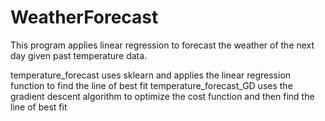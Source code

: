 # WeatherForecast

This program applies linear regression to forecast the weather of the next day given past temperature data.

temperature_forecast uses sklearn and applies the linear regression function to find the line of best fit
temperature_forecast_GD uses the gradient descent algorithm to optimize the cost function and then find the line of best fit
